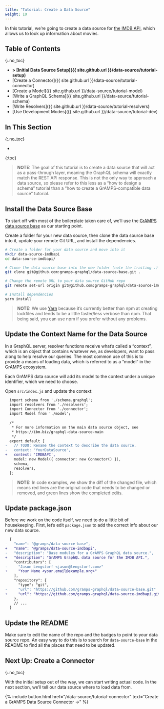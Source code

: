 ```yaml
---
title: "Tutorial: Create a Data Source"
weight: 10
---
```


In this tutorial, we’re going to create a data source for [the IMDB API](http://www.theimdbapi.org/), which allows us to look up information about movies.

## Table of Contents
{:.no_toc}

-   **> [Initial Data Source Setup]({{ site.github.url }}/data-source/tutorial-setup)**
-   [Create a Connector]({{ site.github.url }}/data-source/tutorial-connector)
-   [Create a Model]({{ site.github.url }}/data-source/tutorial-model)
-   [Write a GraphQL Schema]({{ site.github.url }}/data-source/tutorial-schema)
-   [Write Resolvers]({{ site.github.url }}/data-source/tutorial-resolvers)
-   [Use Development Modes]({{ site.github.url }}/data-source/tutorial-dev)

## In This Section
{:.no_toc}

- 
{:toc}

> **NOTE:** The goal of this tutorial is to create a data source that will act 
> as a pass-through layer, meaning the GraphQL schema will exactly match the 
> REST API response. This is not the only way to approach a data source, so 
> please refer to this less as a “how to design a schema” tutorial than a “how 
> to create a GrAMPS-compatible data source” tutorial.

## Install the Data Source Base

To start off with most of the boilerplate taken care of, we’ll use the [GrAMPS data source base](https://github.com/gramps-graphql/data-source-base) as our starting point.

Create a folder for your new data source, then clone the data source base into it, update your remote Git URL, and install the dependencies.

```sh
# Create a folder for your data source and move into it
mkdir data-source-imdbapi
cd data-source-imdbapi/

# Clone the data source base into the new folder (note the trailing .)
git clone git@github.com:gramps-graphql/data-source-base.git .

# Change the remote URL to your data source GitHub repo
git remote set-url origin git@github.com:gramps-graphql/data-source-imdbapi.git

# Install dependencies
yarn install
```

> **NOTE:** We use [Yarn][4] because it’s currently better than npm at creating 
> lockfiles and tends to be a little faster/less verbose than npm. That being
> said, you can use npm if you prefer without any problems.

[4]: https://yarnpkg.com

## Update the Context Name for the Data Source

In a GraphQL server, resolver functions receive what’s called a “context”, which is an object that contains whatever we, as developers, want to pass along to help resolve our queries. The most common use of this is to provide a means of loading data, which is referred to as a “model” in the GrAMPS ecosystem.

Each GrAMPS data source will add its model to the context under a unique identifier, which we need to choose.

Open `src/index.js` and update the context:

```diff
  import schema from './schema.graphql';
  import resolvers from './resolvers';
  import Connector from './connector';
  import Model from './model';
  
  /*
   * For more information on the main data source object, see
   * https://ibm.biz/graphql-data-source-main
   */
  export default {
-   // TODO: Rename the context to describe the data source.
-   context: 'YourDataSource',
+   context: 'IMDBAPI',
    model: new Model({ connector: new Connector() }),
    schema,
    resolvers,
  };
```

> **NOTE:** In code examples, we show the diff of the changed file, which means
> red lines are the original code that needs to be changed or removed, and 
> green lines show the completed edits.

## Update package.json

Before we work on the code itself, we need to do a little bit of housekeeping. First, let’s edit `package.json` to add the correct info about our new data source.

```diff
  {
-   "name": "@gramps/data-source-base",
+   "name": "@gramps/data-source-imdbapi",
-   "description": "Base modules for a GrAMPS GraphQL data source.",
+   "description": "GrAMPS GraphQL data source for the IMDB API.",
    "contributors": [
-     "Jason Lengstorf <jason@lengstorf.com>"
+     "Your Name <your.email@example.org>"
    ],
    "repository": {
      "type": "git",
-     "url": "https://github.com/gramps-graphql/data-source-base.git"
+     "url": "https://github.com/gramps-graphql/data-source-imdbapi.git"
    },
    // ...
  }
```

## Update the README

Make sure to edit the name of the repo and the badges to point to your data source repo. An easy way to do this is to search for `data-source-base` in the README to find all the places that need to be updated.

## Next Up: Create a Connector
{:.no_toc}

With the initial setup out of the way, we can start writing actual code. In the next section, we’ll tell our data source where to load data from.

{% include button.html
    href="/data-source/tutorial-connector" 
    text="Create a GrAMPS Data Source Connector &rarr;"
%}
